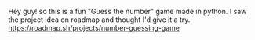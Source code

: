 Hey guy!
so this is a fun "Guess the number" game made in python.
I saw the project idea on roadmap and thought I'd give it a try.
https://roadmap.sh/projects/number-guessing-game
